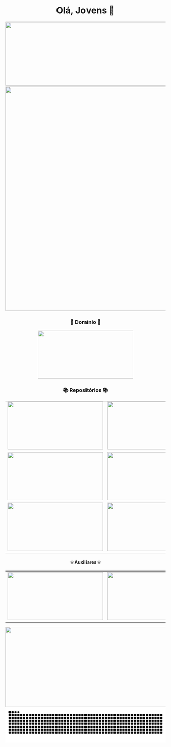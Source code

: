 <div align="center">
  <h1>Olá, Jovens 👋</h1>
</div>

<div align="center">
  <a href="https://github.com/SapoSopa/Github-readme-stats">
    <img src="https://github-readme-stats.vercel.app/api?username=SapoSopa&show_icons=true&theme=moltack&locale=pt-br&card_width=600&count_private=true" width="600" height="200" />
  </a>
</div>

<div align="center">
  <a href="https://github.com/SapoSopa/Github-readme-stats">
    <img src="https://github-readme-stats.vercel.app/api/top-langs/?username=SapoSopa&theme=moltack&layout=donut-vertical&locale=pt-br" width="600" height="700" />
  </a>
</div>

<div align="center">
  <h3>🤞 Domínio 🤞</h3>
</div>

<div align="center">
  <a href="https://skillicons.dev">
    <img src="https://skillicons.dev/icons?i=c,cpp,py&theme=dark" width="300" height="150" />
  </a>
</div>

<!--START_SECTION:waka-->

<!--END_SECTION:waka-->

<div align="center">
  <h3>📚 Repositórios 📚</h3>
  
  <table>
    <tr>
      <td>
        <a href="https://github.com/SapoSopa/StatisticSopa">
          <img src="https://github-readme-stats.vercel.app/api/pin/?username=SapoSopa&repo=StatisticSopa&theme=moltack&show_owner=true" width="300" height="150" />
        </a>
      </td>
      <td>
        <a href="https://github.com/SapoSopa/HardSopa">
          <img src="https://github-readme-stats.vercel.app/api/pin/?username=SapoSopa&repo=JokenIPo&theme=moltack&show_owner=true" width="300" height="150" />
        </a>
      </td>
    </tr>
    <tr>
      <td>
        <a href="https://github.com/SapoSopa/SoftSopa">
          <img src="https://github-readme-stats.vercel.app/api/pin/?username=SapoSopa&repo=SoftSopa&theme=moltack&show_owner=true" width="300" height="150" />
        </a>
      </td>
      <td>
        <a href="https://github.com/SapoSopa/JokenIPo">
          <img src="https://github-readme-stats.vercel.app/api/pin/?username=SapoSopa&repo=HardSopa&theme=moltack&show_owner=true" width="300" height="150" />
        </a>
      </td>
    </tr>
    <tr>
      <td>
        <a href="https://github.com/SapoSopa/StatisticSopa">
          <img src="https://github-readme-stats.vercel.app/api/pin/?username=SapoSopa&repo=AlgoSopa&theme=moltack&show_owner=true" width="300" height="150" />
        </a>
      </td>
      <td>
        <a href="https://github.com/SapoSopa/HardSopa">
          <img src="https://github-readme-stats.vercel.app/api/pin/?username=SapoSopa&repo=DigiSopa&theme=moltack&show_owner=true" width="300" height="150" />
        </a>
      </td>
    </tr>
  </table>
  <h4>💡 Auxiliares 💡</h4>
  <table>
    <tr>
      <td>
        <a href="https://github.com/SapoSopa/DigiSopa">
          <img src="https://github-readme-stats.vercel.app/api/pin/?username=SapoSopa&repo=Github-readme-stats&theme=moltack&show_owner=true" width="300" height="150" />
        </a>
      </td>
      <td>
        <a href="https://github.com/SapoSopa/PintOS-Base_Dev-Tutorial">
          <img src="https://github-readme-stats.vercel.app/api/pin/?username=SapoSopa&repo=PintOS-Base_Dev-Tutorial&theme=moltack&show_owner=true" width="300" height="150" />
        </a>
      </td>
    </tr>
  </table>
</div>

<div align="center">
  <a href="https://github.com/SapoSopa/Github-readme-stats">
    <img src="https://github-readme-stats.vercel.app/api/wakatime?username=SapoSopa&theme=moltack&locale=pt-br" width="600" height="250" />
  </a>
</div>

<picture>
  <source media="(prefers-color-scheme: dark)" srcset="https://github.com/Zed201/Zed201/blob/output/github-contribution-grid-snake-dark.svg" />
  <img alt="github-snake" src="https://github.com/Zed201/Zed201/blob/output/github-contribution-grid-snake-dark.svg" />
</picture>